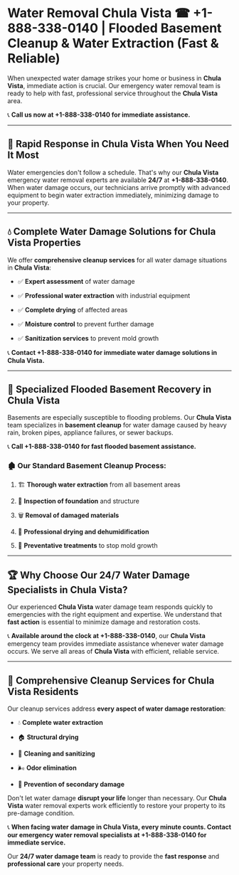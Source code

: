 # Water Removal Chula Vista ☎ +1-888-338-0140 | Flooded Basement Cleanup & Water Extraction (Fast & Reliable)

When unexpected water damage strikes your home or business in **Chula Vista**, immediate action is crucial. Our emergency water removal team is ready to help with fast, professional service throughout the **Chula Vista** area. 

📞 **Call us now at +1-888-338-0140 for immediate assistance.**
---
## 🚀 Rapid Response in Chula Vista When You Need It Most
Water emergencies don't follow a schedule. That's why our **Chula Vista** emergency water removal experts are available **24/7** at **+1-888-338-0140**. When water damage occurs, our technicians arrive promptly with advanced equipment to begin water extraction immediately, minimizing damage to your property.
---
## 💧 Complete Water Damage Solutions for Chula Vista Properties
We offer **comprehensive cleanup services** for all water damage situations in **Chula Vista**:
- ✅ **Expert assessment** of water damage  
- ✅ **Professional water extraction** with industrial equipment  
- ✅ **Complete drying** of affected areas  
- ✅ **Moisture control** to prevent further damage  
- ✅ **Sanitization services** to prevent mold growth  
📞 **Contact +1-888-338-0140 for immediate water damage solutions in Chula Vista.**
---
## 🌊 Specialized Flooded Basement Recovery in Chula Vista
Basements are especially susceptible to flooding problems. Our **Chula Vista** team specializes in **basement cleanup** for water damage caused by heavy rain, broken pipes, appliance failures, or sewer backups. 
📞 **Call +1-888-338-0140 for fast flooded basement assistance.**
### 🏚️ Our Standard Basement Cleanup Process:
1. 🏗️ **Thorough water extraction** from all basement areas  
2. 🔎 **Inspection of foundation** and structure  
3. 🗑️ **Removal of damaged materials**  
4. 💨 **Professional drying and dehumidification**  
5. 🚫 **Preventative treatments** to stop mold growth  
---
## 🏆 Why Choose Our 24/7 Water Damage Specialists in Chula Vista?
Our experienced **Chula Vista** water damage team responds quickly to emergencies with the right equipment and expertise. We understand that **fast action** is essential to minimize damage and restoration costs.
📞 **Available around the clock at +1-888-338-0140**, our **Chula Vista** emergency team provides immediate assistance whenever water damage occurs. We serve all areas of **Chula Vista** with efficient, reliable service.
---
## 🧹 Comprehensive Cleanup Services for Chula Vista Residents
Our cleanup services address **every aspect of water damage restoration**:
- 💧 **Complete water extraction**  
- 🏠 **Structural drying**  
- 🧼 **Cleaning and sanitizing**  
- 🌬️ **Odor elimination**  
- 🚫 **Prevention of secondary damage**  
Don't let water damage **disrupt your life** longer than necessary. Our **Chula Vista** water removal experts work efficiently to restore your property to its pre-damage condition.
📞 **When facing water damage in Chula Vista, every minute counts. Contact our emergency water removal specialists at +1-888-338-0140 for immediate service.**
Our **24/7 water damage team** is ready to provide the **fast response** and **professional care** your property needs.

